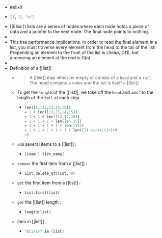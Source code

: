 - #elixir
- ```elixir 
  [1, 2, "a"]
  ```
- [[Elixir]] lists are a series of nodes where each node holds a piece of data and a pointer to the next node. The final node points to nothing.
-
- This has performance implications. In order to read the final element in a list, you must traverse every element from the head to the tail of the list! Prepending an element to the front of the list is cheap, O(1), but accessing an element at the end is O(n)
-
- Definition of a [[list]]
	- > A [[list]] may either be empty or consist of a `head` and a `tail`. The head contains a value and the tail is itself a [[list]]
	- To get the `length` of the [[list]], we take off the `head` and `add` 1 to the length of the `tail` at each step
		- ```elixir 
		  len([11,12,13,14,15])
		  = 1 + len([12,13,14,15])
		  = 1 + 1 + len([13,14,15])
		  = 1 + 1 + 1 + len([14,15])
		  = 1 + 1 + 1 + 1 + len([15])
		  = 1 + 1 + 1 + 1 + 1 + len([]) =1+1+1+1+1+0
		  =5
		  ```
	- `add` several items to a [[list]] :
		- ```elixir 
		  [item | list_name]
		  ```
	- `remove` the first item from a [[list]] :
		- ```elixir
		  List.delete_at(list, 0)
		  ```
	- `get` the first item from a [[list]] :
		- ```elixir 
		  List.first(list)
		  ```
	- `get` the [[list]] length :
		- ```elixir 
		  length(list)
		  ```
	- item in [[list]] :
		- ```elixir 
		  "Elixir" in (list)
		  ```
